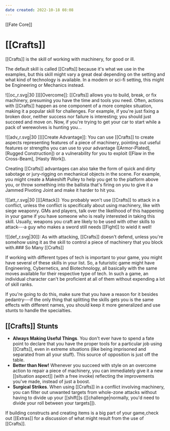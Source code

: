 ```yaml
---
date created: 2022-10-18 08:08
---
```


[[Fate Core]]

# [[Crafts]]

[[Crafts]] is the skill of working with machinery, for good or ill.

The default skill is called [[Crafts]] because it's what we use in the examples, but this skill might vary a great deal depending on the setting and what kind of technology is available. In a modern or sci-fi setting, this might be Engineering or Mechanics instead.

![[oc_r.svg|30 ]][[Overcome]]: [[Crafts]] allows you to build, break, or fix machinery, presuming you have the time and tools you need. Often, actions with [[Crafts]] happen as one component of a more complex situation, making it a popular skill for challenges. For example, if you're just fixing a broken door, neither success nor failure is interesting; you should just succeed and move on. Now, if you're trying to get your car to start while a pack of werewolves is hunting you...

![[adv_r.svg|30 ]][[Create Advantage]]: You can use [[Crafts]] to create aspects representing features of a piece of machinery, pointing out useful features or strengths you can use to your advantage ([Armor-Plated], [Rugged Construction]) or a vulnerability for you to exploit ([Flaw in the Cross-Beam], [Hasty Work]).

Creating [[Crafts]] advantages can also take the form of quick and dirty sabotage or jury-rigging on mechanical objects in the scene. For example, you might create a Makeshift Pulley to help you get to the platform above you, or throw something into the ballista that's firing on you to give it a Jammed Pivoting Joint and make it harder to hit you.

![[att_r.svg|30 ]][[Attack]]: You probably won't use [[Crafts]] to attack in a conflict, unless the conflict is specifically about using machinery, like with siege weaponry. GMs and players, talk over the likelihood of this happening in your game if you have someone who is really interested in taking this skill. Usually, weapons you craft are likely to be used with other skills to attack---a guy who makes a sword still needs [[Fight]] to wield it well!

![[def_r.svg|30]]: As with attacking, [[Crafts]] doesn't defend, unless you're somehow using it as the skill to control a piece of machinery that you block with.### So Many [[Crafts]]

If working with different types of tech is important to your game, you might have several of these skills in your list. So, a futuristic game might have Engineering, Cybernetics, and Biotechnology, all basically with the same moves available for their respective type of tech. In such a game, an individual character can't be proficient at all of them without expending a lot of skill ranks.

If you're going to do this, make sure that you have a reason for it besides pedantry---if the only thing that splitting the skills gets you is the same effects with different names, you should keep it more generalized and use stunts to handle the specialties.

## [[Crafts]] Stunts  
- **Always Making Useful Things**. You don't ever have to spend a fate   point to declare that you have the proper tools for a particular job   using [[Crafts]], even in extreme situations (like being imprisoned and separated from all your stuff). This source of opposition is just off the table.
- **Better than New!** Whenever you succeed with style on an overcome action to repair a piece of machinery, you can immediately give it a new [[situation aspect]] (with a free invoke) reflecting the improvements you've made, instead of just a boost.
- **Surgical Strikes**. When using [[Crafts]] in a conflict involving machinery, you can filter out unwanted targets from whole-zone attacks without having to divide up your [[shift]]s ([[challenge|normally, you'd  need to divide your roll between your  targets]]).
 


If building constructs and creating items is a big part of your game,check out [[Extras]] for a discussion of what might result from the use of [[Crafts]].

